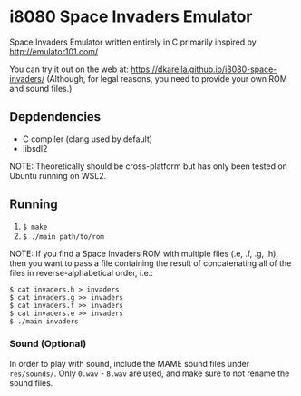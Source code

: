 # i8080 Space Invaders Emulator

Space Invaders Emulator written entirely in C primarily inspired by http://emulator101.com/

You can try it out on the web at: https://dkarella.github.io/i8080-space-invaders/ 
(Although, for legal reasons, you need to provide your own ROM and sound files.)

## Depdendencies

- C compiler (clang used by default)
- libsdl2

NOTE: Theoretically should be cross-platform but has only been tested on Ubuntu running on WSL2. 

## Running

1. `$ make`
2. `$ ./main path/to/rom`

NOTE: If you find a Space Invaders ROM with multiple files (.e, .f, .g, .h), then you want to pass a file containing the result of concatenating all of the files in reverse-alphabetical order, i.e.:
```
$ cat invaders.h > invaders    
$ cat invaders.g >> invaders    
$ cat invaders.f >> invaders    
$ cat invaders.e >> invaders
$ ./main invaders
```

### Sound (Optional)

In order to play with sound, include the MAME sound files under `res/sounds/`. Only `0.wav` - `8.wav` are used, and make sure to not rename the sound files.
